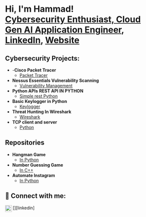 <h1>Hi, I'm Hammad! <br/><a href="https://github.com/Bernard-Hackwell98">Cybersecurity Enthusiast, Cloud Gen AI Application Engineer</a>, <a href="https://www.linkedin.com/in/muhammad-hammad-136341254/">LinkedIn</a>, <a href="https://thecyberblog97.blogspot.com/">Website</a></h1>

<h2>Cybersecurity Projects:</h2>

- 
  -<b>Cisco Packet Tracer</b>
  - [Packet Tracer](https://thecyberblog97.blogspot.com/2024/01/project-vulnerabiltiy-management-with.html)
- <b>Nessus Essentials Vulnerability Scanning</b>
  - [Vulnerability Management](https://thecyberblog97.blogspot.com/2023/09/nessus-essential-vulnerability-testing.html)
- <b>Python APIs</b>
<b>REST API IN PYTHON</b>
  - [Simple rest Python](https://github.com/Bernard-Hackwell98/RestAPI)
- <b>Basic Keylogger in Python</b>
  - [Keylogger]()
- <b>Threat Hunting In Wireshark</b>
  - [Wireshark](https://thecyberblog97.blogspot.com/2023/12/project-threat-hunting-with-wireshark.html)
- <b>TCP client and server</b>
  - [Python](https://github.com/Bernard-Hackwell98/TCP-client-and-server)


<h2>Repositories</h2>

- <b>Hangman Game</b>
  - [In Python](https://github.com/Bernard-Hackwell98/hangmangame)
- <b>Number Guessing Game</b>
  - [In C++](https://github.com/Bernard-Hackwell98/Number-guessing-game-in-C-/tree/main)
- <b>Automate Instagram</b>
  - [In Python](https://github.com/Bernard-Hackwell98/Automate-Instagram-Opening)


  
<h2> 🤳 Connect with me:</h2>

[<img align="left" alt="Bernard Hackwell | LinkedIn" width="22px" src="https://cdn.jsdelivr.net/npm/simple-icons@v3/icons/linkedin.svg" />][linkedin]<br>

<!--
**joshmadakor1/joshmadakor1** is a ✨ _special_ ✨ repository because its `README.md` (this file) appears on your GitHub profile.

Here are some ideas to get you started:

- 🔭 I’m currently working on ...
- 🌱 I’m currently learning ...
- 👯 I’m looking to collaborate on ...
- 🤔 I’m looking for help with ...
- 💬 Ask me about ...
- 📫 How to reach me: ...
- 😄 Pronouns: ...
- ⚡ Fun fact: ...
-->
